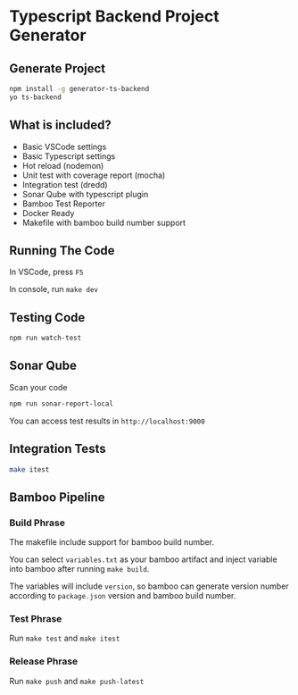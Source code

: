 # Typescript Backend Project Generator

## Generate Project

```sh
npm install -g generator-ts-backend
yo ts-backend
```

## What is included?

- Basic VSCode settings
- Basic Typescript settings
- Hot reload (nodemon)
- Unit test with coverage report (mocha)
- Integration test (dredd)
- Sonar Qube with typescript plugin
- Bamboo Test Reporter
- Docker Ready
- Makefile with bamboo build number support

## Running The Code

In VSCode, press `F5`

In console, run `make dev`

## Testing Code

```sh
npm run watch-test
```

## Sonar Qube

Scan your code

```sh
npm run sonar-report-local
```

You can access test results in `http://localhost:9000`

## Integration Tests

```sh
make itest
```

## Bamboo Pipeline

### Build Phrase

The makefile include support for bamboo build number.

You can select `variables.txt` as your bamboo artifact and inject variable into bamboo after running `make build`.

The variables will include `version`, so bamboo can generate version number according to `package.json` version and bamboo build number.

### Test Phrase

Run `make test` and `make itest`

### Release Phrase

Run `make push` and `make push-latest`

